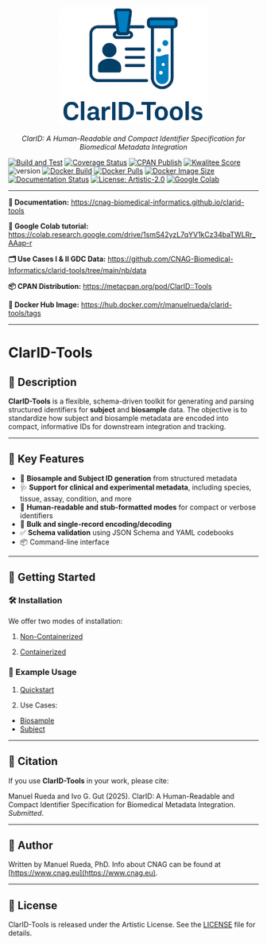 <p align="center">
  <a href="https://github.com/cnag-biomedical-informatics/clarid-tools"><img src="docs/img/clarid-logo.png" width="300" alt="ClarID-Tools"></a>
</p>
<p align="center">
    <em>ClarID: A Human-Readable and Compact Identifier Specification for Biomedical Metadata Integration</em>
</p>

[![Build and Test](https://github.com/cnag-biomedical-informatics/clarid-tools/actions/workflows/build-and-test.yml/badge.svg)](https://github.com/cnag-biomedical-informatics/clarid-tools/actions/workflows/build-and-test.yml)
[![Coverage Status](https://coveralls.io/repos/github/CNAG-Biomedical-Informatics/clarid-tools/badge.svg?branch=main)](https://coveralls.io/github/CNAG-Biomedical-Informatics/clarid-tools?branch=main)
[![CPAN Publish](https://github.com/cnag-biomedical-informatics/clarid-tools/actions/workflows/cpan-publish.yml/badge.svg)](https://github.com/cnag-biomedical-informatics/clarid-tools/actions/workflows/cpan-publish.yml)
[![Kwalitee Score](https://cpants.cpanauthors.org/dist/ClarID-Tools.svg)](https://cpants.cpanauthors.org/dist/ClarID-Tools)
![version](https://img.shields.io/badge/version-0.01-28a745)
[![Docker Build](https://github.com/cnag-biomedical-informatics/clarid-tools/actions/workflows/docker-build-multi-arch.yml/badge.svg)](https://github.com/cnag-biomedical-informatics/clarid-tools/actions/workflows/docker-build-multi-arch.yml)
[![Docker Pulls](https://badgen.net/docker/pulls/manuelrueda/clarid-tools?icon=docker&label=pulls)](https://hub.docker.com/r/manuelrueda/clarid-tools/)
[![Docker Image Size](https://badgen.net/docker/size/manuelrueda/clarid-tools?icon=docker&label=image%20size)](https://hub.docker.com/r/manuelrueda/clarid-tools/)
[![Documentation Status](https://github.com/cnag-biomedical-informatics/clarid-tools/actions/workflows/documentation.yml/badge.svg)](https://github.com/cnag-biomedical-informatics/clarid-tools/actions/workflows/documentation.yml)
[![License: Artistic-2.0](https://img.shields.io/badge/License-Artistic%202.0-0298c3.svg)](https://opensource.org/licenses/Artistic-2.0)
[![Google Colab](https://colab.research.google.com/assets/colab-badge.svg)](https://colab.research.google.com/drive/1smS42yzL7qYV1kCz34baTWLRr_AAap-r)

---

**📘 Documentation:** <a href="https://cnag-biomedical-informatics.github.io/clarid-tools" target="_blank">https://cnag-biomedical-informatics.github.io/clarid-tools</a>

**📓 Google Colab tutorial:** <a href="https://colab.research.google.com/drive/1smS42yzL7qYV1kCz34baTWLRr_AAap-r" target="_blank">https://colab.research.google.com/drive/1smS42yzL7qYV1kCz34baTWLRr_AAap-r</a>

**🗂️  Use Cases I & II GDC Data:** <a href="https://github.com/CNAG-Biomedical-Informatics/clarid-tools/tree/main/nb/data" target="_blank">https://github.com/CNAG-Biomedical-Informatics/clarid-tools/tree/main/nb/data</a>

**📦 CPAN Distribution:** <a href="https://metacpan.org/pod/ClarID::Tools" target="_blank">https://metacpan.org/pod/ClarID::Tools</a>

**🐳 Docker Hub Image:** <a href="https://hub.docker.com/r/manuelrueda/clarid-tools/tags" target="_blank">https://hub.docker.com/r/manuelrueda/clarid-tools/tags</a>

---

# ClarID-Tools

<!--description-start-->

## 📝 Description

**ClarID-Tools** is a flexible, schema-driven toolkit for generating and parsing structured identifiers for **subject** and **biosample** data. The objective is to standardize how subject and biosample metadata are encoded into compact, informative IDs for downstream integration and tracking.

---

## 🔬 Key Features

- 🧬 **Biosample and Subject ID generation** from structured metadata
- 🩺 **Support for clinical and experimental metadata**, including species, tissue, assay, condition, and more
- 📄 **Human-readable and stub-formatted modes** for compact or verbose identifiers
- 🧪 **Bulk and single-record encoding/decoding**
- ✅ **Schema validation** using JSON Schema and YAML codebooks
- 📦 Command-line interface 

---

<!--description-end-->

## 🚀 Getting Started

### 🛠️  Installation

We offer two modes of installation:

1. [Non-Containerized](non-containerized/README.md)


2. [Containerized](docker/README.md)


### 📘 Example Usage

1. [Quickstart](https://cnag-biomedical-informatics.github.io/clarid-tools/usage/quickstart/)

2. Use Cases:
 
  * [Biosample](https://cnag-biomedical-informatics.github.io/clarid-tools/use-cases/biosample/)
  * [Subject](https://cnag-biomedical-informatics.github.io/clarid-tools/use-cases/subject/)

---

## 🧠 Citation

If you use **ClarID-Tools** in your work, please cite:

Manuel Rueda and Ivo G. Gut (2025). ClarID: A Human-Readable and Compact Identifier Specification for Biomedical Metadata Integration. _Submitted_.

---


## 👤 Author 

Written by Manuel Rueda, PhD. Info about CNAG can be found at [https://www.cnag.eu](https://www.cnag.eu).

---


## 📄 License

ClarID-Tools is released under the Artistic License. See the [LICENSE](LICENSE) file for details.
